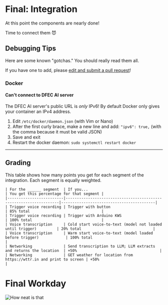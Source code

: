 # Final: Integration

At this point the components are nearly done!

Time to connect them 😈

## Debugging Tips

Here are some known "gotchas." You should really read them all.

If you have one to add, please [edit and submit a pull request](https://github.com/USAFA-ECE/ece386-book/blob/main/book/b5-final/integration.md)!

### Docker

#### Can't connect to DFEC AI server

The DFEC AI server's public URL is *only* IPv6! By default Docker only gives your container an IPv4 address.

1. Edit `/etc/docker/daemon.json` (with Vim or Nano)
2. After the first curly brace, make a new line and add: `"ipv6": true,` (with the comma because it must be valid JSON)
3. Save and exit
4. Restart the docker daemon: `sudo systemctl restart docker`

---

## Grading

This table shows how many points you get for each segment of the integration.
Each segment is equally weighted.

```{table} Integration Points
| For the ______ segment  | If you...                                                         | You get this percentage for that segment |
|-------------------------|-------------------------------------------------------------------|------------------------------------------|
| Trigger voice recording | Trigger with button                                               | 85% total                                |
| Trigger voice recording | Trigger with Arduino KWS                                          | 100% total                               |
| Voice transcription     | Cold start voice-to-text (model not loaded until trigger)         | 20% total                                |
| Voice transcription     | Warm start voice-to-text (model loaded before trigger)            | 100% total                               |
| Networking              | Send transcription to LLM; LLM extracts and returns the location  | +50%                                     |
| Networking              | GET weather for location from https://wttr.in and print to screen | +50%                                     |
```

# Final Workday

![How neat is that](https://i.giphy.com/CWKcLd53mbw0o.webp)
